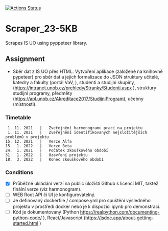 [![Actions Status](https://github.com/SirLovi/Scraper_23-5KB/workflows/Build%20and%20test/badge.svg)](https://github.com/SirLovi/Scraper_23-5KB/actions)

# Scraper_23-5KB

Scrapes IS UO using pyppeteer library.

## Assignment

- Sběr dat z IS UO přes HTML. Vytvoření aplikace (založené na knihovně pypeteer) pro sběr dat a jejich formalizace do JSON struktury učitelé, katedry a fakulty (portál VaV, ), studenti a studijní skupiny, (https://intranet.unob.cz/prehledy/Stranky/Studenti.aspx ), struktury studijní programy, předměty (https://apl.unob.cz/Akreditace2017/StudijniProgram), učebny (místnosti).

### Timetable

```
 1. 11. 2021   |   Zveřejnění harmonogramu prací na projektu
 1. 11. 2021   |   Zveřejnění identifikovaných nejsložitějších problémů v projektu
15. 12. 2021   |   Verze Alfa
15.  1. 2022   |   Verze Beta
24.  1. 2021   |   Počátek zkouškového období
31.  1. 2022   |   Uzavření projektu
18.  3. 2022   |   Konec zkouškového období
```

### Conditions

* [x] Průběžné ukládání verzí na public úložišti Github s licencí MIT, taktéž finální verze (viz harmonogram).
* [ ] WEB Root API či UI je konfigurovatelný.
* [ ] Je definovaný dockerfile / compose.yml pro spuštění výsledného projektu v prostředí docker nebo je k dispozici ipynb pro demonstraci.
* [ ] Kód je dokumentovaný (Python https://realpython.com/documenting-python-code/ ), React/Javascript (https://jsdoc.app/about-getting-started.html )
